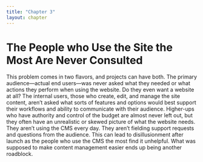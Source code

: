 ```yaml
---
title: "Chapter 3"
layout: chapter
---
```


# The People who Use the Site the Most Are Never Consulted

This problem comes in two flavors, and projects can have both.
The primary audience—actual end users—was never asked what they needed or what actions they perform when using the website. Do they even want a website at all?
The internal users, those who create, edit, and manage the site content, aren’t asked what sorts of features and options would best support their workflows and ability to communicate with their audience.
Higher-ups who have authority and control of the budget are almost never left out, but they often have an unrealistic or skewed picture of what the website needs. They aren’t using the CMS every day. They aren’t fielding support requests and questions from the audience.
This can lead to disillusionment after launch as the people who use the CMS the most find it unhelpful. What was supposed to make content management easier ends up being another roadblock.